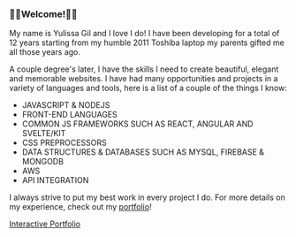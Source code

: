 ### 👾💜Welcome!👾💜
My name is Yulissa Gil and I love I do! I have been developing for a total of 12 years starting from my humble 2011 Toshiba laptop my parents gifted me all those years ago.

A couple degree's later, I have the skills I need to create beautiful, elegant and memorable websites. I have had many opportunities and projects in a variety of languages and tools, here is a list of a couple of the things I know:
- JAVASCRIPT & NODEJS
- FRONT-END LANGUAGES
- COMMON JS FRAMEWORKS SUCH AS REACT, ANGULAR AND SVELTE/KIT
- CSS PREPROCESSORS
- DATA STRUCTURES & DATABASES SUCH AS MYSQL, FIREBASE & MONGODB
- AWS
- API INTEGRATION

I always strive to put my best work in every project I do. For more details on my experience, check out my [portfolio](https://yuwebdesign.carrd.co/)!

[Interactive Portfolio](https://gameportfolio-dusky.vercel.app/)
<!--
**yugi-1/yugi-1** is a ✨ _special_ ✨ repository because its `README.md` (this file) appears on your GitHub profile.

Here are some ideas to get you started:

- 
- 
- 👯 I’m looking to collaborate on ...
- 🤔 I’m looking for help with ...
- 💬 Ask me about ...
- 
- 
- 
-->
